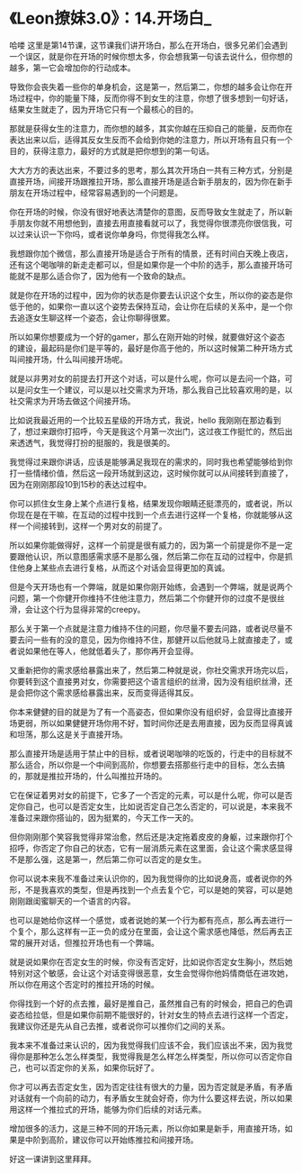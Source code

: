 # 《Leon撩妹3.0》：14.开场白_

哈喽 这里是第14节课，这节课我们讲开场白，那么在开场白，很多兄弟们会遇到一个误区，就是你在开场的时候你想太多，你会想我第一句该去说什么，但你想的越多，第一它会增加你的行动成本。

导致你会丧失着一些你的单身机会，这是第一，然后第二，你想的越多会让你在开场过程中，你的能量下降，反而你得不到女生的注意，你想了很多想到一句好话，结果女生就走了，因为开场它只有一个最核心的目的。

那就是获得女生的注意力，而你想的越多，其实你越在压抑自己的能量，反而你在表达出来以后，适得其反女生反而不会给到你她的注意力，所以开场有且只有一个目的，获得注意力，最好的方式就是把你想到的第一句话。

大大方方的表达出来，不要过多的思考，那么其次开场白一共有三种方式，分别是直接开场，间接开场跟推拉开场，那么直接开场是适合新手朋友的，因为你在新手朋友在开场过程中，经常容易遇到的一个问题是。

你在开场的时候，你没有很好地表达清楚你的意图，反而导致女生就走了，所以新手朋友你就不用想他到，直接去用直接看就可以了，我觉得你很漂亮你很信我，可以过来认识一下你吗，或者说你单身吗，你觉得我怎么样。

我想跟你加个微信，那么直接开场是适合于所有的情景，还有时间白天晚上夜店，还有这个喝咖啡的新走走都可以，但是如果你是一个中阶的选手，那么直接开场可能就不是那么适合你了，因为他有一个致命的缺点。

就是你在开场的过程中，因为你的状态是你要去认识这个女生，所以你的姿态是你低于他的，如果你一直以这个姿势去保持互动，会让你在后续的关系中，是一个你去追逐女生聊这样一个姿态，会让你聊得很累。

所以如果你想要成为一个好的gamer，那么在刚开始的时候，就要做好这个姿态的建设，最起码是你们是平等的，最好是你高于他的，所以这时候第二种开场方式叫间接开场，什么叫间接开场呢。

就是以非男对女的前提去打开这个对话，可以是什么呢，你可以是去问一个路，可以是问女生一个建议，可以是以社交需求为开场，那么我自己比较喜欢用的是，以社交需求为开场去做这个间接开场。

比如说我最近用的一个比较五星级的开场方式，我说，hello 我刚刚在那边看到了，想过来跟你打招呼，今天是我这个月第一次出门，这过夜工作挺忙的，然后出来透透气，我觉得打扮的挺服的，我是很美的。

我觉得过来跟你讲话，应该是能够满足我现在的需求的，同时我也希望能够给到你打一些情绪价值，然后这一段开场就到这边，这时候你就可以从间接转到直接了，因为在刚刚那段10到15秒的表达过程中。

你可以抓住女生身上某个点进行复格，结果发现你眼睛还挺漂亮的，或者说，所以你现在是在干嘛，在互动的过程中找到一个点去进行这样一个复格，你就能够从这样一个间接转到，这样一个男对女的前提了。

所以如果你能做得好，这样一个前提是很有威力的，因为第一个前提是你不是一定要跟他认识，所以意图感需求感不是那么强，然后第二你在互动的过程中，你是抓住他身上某些点去进行复格，从而这个对话会显得更加的真诚。

但是今天开场也有一个弊端，就是如果你刚开始练，会遇到一个弊端，就是说两个问题，第一个你健开你维持不住他注意力，然后第二个你健开你的过度不是很丝滑，会让这个行为显得非常的creepy。

那么关于第一个点就是注意力维持不住的问题，你尽量不要去问路，或者说尽量不要去问一些有的没的意见，因为你维持不住，那健开以后他就马上就直接走了，或者说如果他在等人，他就低着头了，那你再开会显得。

又重新把你的需求感给暴露出来了，然后第二种就是说，你社交需求开场完以后，你要转到这个直接男对女，你需要把这个语言组织的丝滑，因为没有组织丝滑，还是会把你这个需求感给暴露出来，反而变得适得其反。

你本来健健的目的就是为了有一个高姿态，但如果你没有组织好，会显得比直接开场更弱，所以如果健健开场你用不好，暂时间你还是去用直接，因为反而显得真诚和坦荡，那么这是关于直接开场。

那么直接开场是适用于禁止中的目标，或者说喝咖啡的吃饭的，行走中的目标就不那么适合，所以你是一个中间到高阶，你想要去搭那些行走中的目标，怎么去搞的，那就是推拉开场的，什么叫推拉开场的。

它在保证着男对女的前提下，它多了一个否定的元素，可以是什么呢，你可以是否定你自己，也可以是否定女生，比如说否定自己怎么否定的，可以说是，本来我不准备过来跟你搭讪的，因为挺累的，今天工作一天的。

但你刚刚那个笑容我觉得非常治愈，然后还是决定拖着皮皮的身躯，过来跟你打个招呼，你否定了你自己的状态，它有一层消质元素在这里面，会让这个需求感显得不是那么强，这是第一，然后第二你可以否定的是女生。

你可以说本来我不准备过来认识你的，因为我觉得你的比如说身高，或者说你的外形，不是我喜欢的类型，但是再找到一个点去复个它，可以是她的笑容，可以是她刚刚跟闺蜜聊天的一个语言的内容。

也可以是她给你这样一个感觉，或者说她的某一个行为都有亮点，那么再去进行一个复个，那么这样有一正一负的成分在里面，会让这个需求感也降低，然后再去正常的展开对话，但推拉开场也有一个弊端。

就是说如果你在否定女生的时候，你没有否定好，比如说你否定女生胸小，然后她特别对这个敏感，会让这个对话变得很恶意，女生会觉得你他妈情商低在进攻她，所以你在用这个否定时的推拉开场的时候。

你得找到一个好的点去推，最好是推自己，虽然推自己有的时候会，把自己的色调姿态给拉低，但是如果你前期不能很好的，针对女生的特点去进行这样一个否定，我建议你还是先从自己去推，或者说你可以推你们之间的关系。

我本来不准备过来认识的，因为我觉得我们应该不会，我们应该出不来，因为我觉得你是那种怎么怎么样类型，我觉得我是怎么样怎么样类型，所以你可以否定你自己，也可以否定你的关系，如果你玩好了。

你才可以再去否定女生，因为否定往往有很大的力量，因为否定就是矛盾，有矛盾对话就有一个向前的动力，有矛盾女生就会好奇，你为什么要这样去说，所以如果用这样一个推拉式的开场，能够为你们后续的对话元素。

增加很多的活力，这是三种不同的开场元素，所以你如果是新手，用直接开场，如果是中阶到高阶，建议你可以开始练推拉和间接开场。

好这一课讲到这里拜拜。
